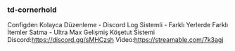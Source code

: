 ### td-cornerhold
Configden Kolayca Düzenleme - Discord Log Sistemli - Farklı Yerlerde Farklı İtemler Satma - Ultra Max Gelişmiş Köşetut Sistemi  Discord:https://discord.gg/sMHCzsh Video:https://streamable.com/7k3agj
